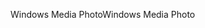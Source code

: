 <span data-ttu-id="7a925-101">Windows Media Photo</span><span class="sxs-lookup"><span data-stu-id="7a925-101">Windows Media Photo</span></span>